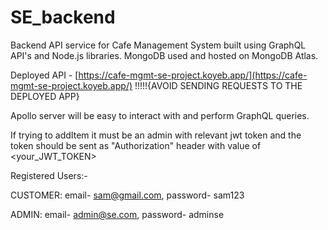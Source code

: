 # SE_backend

Backend API service for Cafe Management System built using GraphQL API's and Node.js libraries. MongoDB used and hosted on MongoDB Atlas.

Deployed API - [https://cafe-mgmt-se-project.koyeb.app/](https://cafe-mgmt-se-project.koyeb.app/) !!!!!{AVOID SENDING REQUESTS TO THE DEPLOYED APP}

Apollo server will be easy to interact with and perform GraphQL queries.

If trying to addItem it must be an admin with relevant jwt token and the token should be sent as "Authorization" header with value of <your_JWT_TOKEN>

Registered Users:-

CUSTOMER: email- sam@gmail.com, password- sam123

ADMIN: email- admin@se.com, password- adminse
